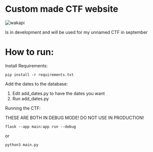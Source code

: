 # Custom made CTF website

![wakapi](https://wakapi.dev/api/badge/minejerik/interval:any/project:ctf_website)

Is in development and will be used for my unnamed CTF in september


# How to run:
Install Requirements:
```
pip install -r requirements.txt
```

Add the dates to the database:

1. Edit add_dates.py to have the dates you want
2. Run add_dates.py

Running the CTF:

THESE ARE BOTH IN DEBUG MODE! DO NOT USE IN PRODUCTION!
```
flask --app main:app run --debug
```
or 
```
python3 main.py
```
